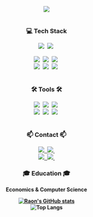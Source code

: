 <div align="center">
  <img src="https://capsule-render.vercel.app/api?type=Venom&text=Raon%20Han&color=auto" />
</div>
<br>
<h3 align="center">💻 Tech Stack</h3>

<div align="center">
  <img src="https://img.shields.io/badge/C++-00599C?style=for-the-badge&logo=Cplusplus&logoColor=white" />&nbsp
  <img src="https://img.shields.io/badge/C-A8B9CC.svg?style=for-the-badge&logo=C&logoColor=white" />&nbsp
</div>
<br>
<div align="center">
  <img src="https://img.shields.io/badge/react-20232a.svg?style=for-the-badge&logo=react&logoColor=61DAFB" />&nbsp
  <img src="https://img.shields.io/badge/TypeScript-3178C6.svg?style=for-the-badge&logo=typescript&logoColor=white" />&nbsp
  <img src="https://img.shields.io/badge/html5-E34F26.svg?style=for-the-badge&logo=html5&logoColor=white" />&nbsp
</div>

<div align="center">
  <img src="https://img.shields.io/badge/styled--components-DB7093?style=for-the-badge&logo=styled-components&logoColor=ffd35b" />&nbsp
  <img src="https://img.shields.io/badge/tailwindcss-1daabb.svg?style=for-the-badge&logo=tailwind-css&logoColor=white" />&nbsp
  <img src="https://img.shields.io/badge/css3-1572B6.svg?style=for-the-badge&logo=css3&logoColor=white" />&nbsp
</div>

<br>

<h3 align="center">🛠 Tools 🛠</h3>
<div align="center">
  <img src="https://img.shields.io/badge/git-F05033.svg?style=for-the-badge&logo=git&logoColor=white" />&nbsp
  <img src="https://img.shields.io/badge/Unreal%20Engine-0E1128.svg?style=for-the-badge&logo=unreal-engine&logoColor=white" />&nbsp
  <img src="https://img.shields.io/badge/Notion-F3F3F3.svg?style=for-the-badge&logo=notion&logoColor=black" />&nbsp
</div>

<div align="center">
  <img src="https://img.shields.io/badge/adobe%20photoshop-08253c.svg?style=for-the-badge&logo=adobe%20photoshop&logoColor=37abff" />&nbsp
  <img src="https://img.shields.io/badge/figma-F24E1E.svg?style=for-the-badge&logo=figma&logoColor=white" />&nbsp
  <img src="https://img.shields.io/badge/docker-2496ED.svg?style=for-the-badge&logo=docker&logoColor=white" />&nbsp
</div>

<br>

<h3 align="center">📫 Contact 📫</h3>
<div align="center">
  <a href="https://velog.io/@imraon">
    <img src="https://img.shields.io/badge/Velog-1EBC8F?style=for-the-badge&logo=velog&logoColor=white" />&nbsp
  </a>
  <a href="mailto:imraon@proton.me">
    <img
      src="https://img.shields.io/badge/proton.me-6D4AFF?style=for-the-badge&logo=protonmail&logoColor=white"/>&nbsp
  </a>
  <br>
  <a href="">
    <img 
      src="https://img.shields.io/badge/Steam-000000?style=for-the-badge&logo=Steam&logoColor=white" />&nbsp
  </a>
  <a href="">
    <img 
      src="https://img.shields.io/badge/PlayStation-003791?style=for-the-badge&logo=playstation&logoColor=white" />&nbsp
  </a>
</div>

<h3 align="center">🎓 Education 🎓</h3>
<h4 align="center">Economics & Computer Science</a>

<br>

[![Raon's GitHub stats](https://github-readme-stats.vercel.app/api?username=imraon&theme=radical)](https://github.com/imraon/github-readme-stats)
<br>
![Top Langs](https://github-readme-stats.vercel.app/api/top-langs/?username=imraon&layout=compact)